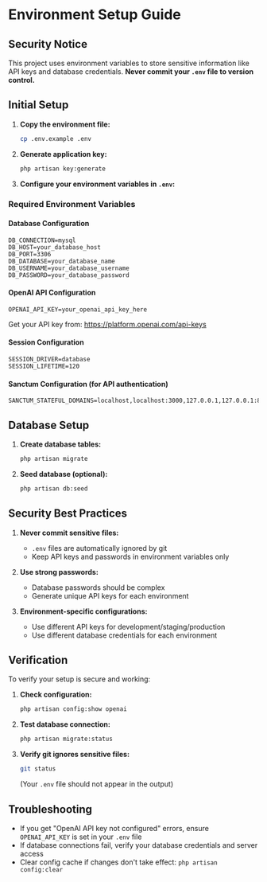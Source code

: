 ﻿# Environment Setup Guide

## Security Notice

This project uses environment variables to store sensitive information like API keys and database credentials. **Never commit your `.env` file to version control.**

## Initial Setup

1. **Copy the environment file:**

    ```bash
    cp .env.example .env
    ```

2. **Generate application key:**

    ```bash
    php artisan key:generate
    ```

3. **Configure your environment variables in `.env`:**

### Required Environment Variables

#### Database Configuration

```env
DB_CONNECTION=mysql
DB_HOST=your_database_host
DB_PORT=3306
DB_DATABASE=your_database_name
DB_USERNAME=your_database_username
DB_PASSWORD=your_database_password
```

#### OpenAI API Configuration

```env
OPENAI_API_KEY=your_openai_api_key_here
```

Get your API key from: https://platform.openai.com/api-keys

#### Session Configuration

```env
SESSION_DRIVER=database
SESSION_LIFETIME=120
```

#### Sanctum Configuration (for API authentication)

```env
SANCTUM_STATEFUL_DOMAINS=localhost,localhost:3000,127.0.0.1,127.0.0.1:8000,::1
```

## Database Setup

1. **Create database tables:**

    ```bash
    php artisan migrate
    ```

2. **Seed database (optional):**
    ```bash
    php artisan db:seed
    ```

## Security Best Practices

1. **Never commit sensitive files:**

    - `.env` files are automatically ignored by git
    - Keep API keys and passwords in environment variables only

2. **Use strong passwords:**

    - Database passwords should be complex
    - Generate unique API keys for each environment

3. **Environment-specific configurations:**
    - Use different API keys for development/staging/production
    - Use different database credentials for each environment

## Verification

To verify your setup is secure and working:

1. **Check configuration:**

    ```bash
    php artisan config:show openai
    ```

2. **Test database connection:**

    ```bash
    php artisan migrate:status
    ```

3. **Verify git ignores sensitive files:**
    ```bash
    git status
    ```
    (Your `.env` file should not appear in the output)

## Troubleshooting

-   If you get "OpenAI API key not configured" errors, ensure `OPENAI_API_KEY` is set in your `.env` file
-   If database connections fail, verify your database credentials and server access
-   Clear config cache if changes don't take effect: `php artisan config:clear`
